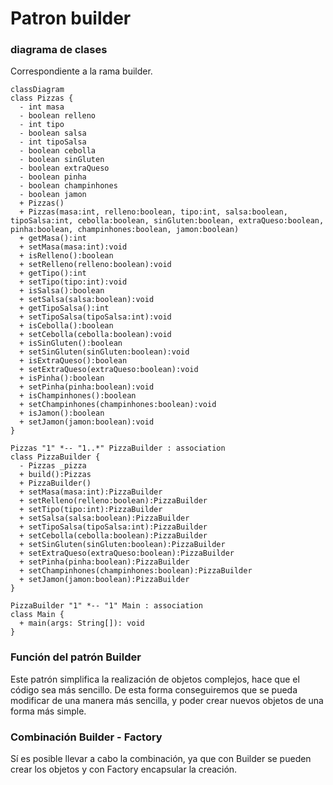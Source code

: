 # Patron builder

### diagrama de clases
Correspondiente a la rama builder.
```mermaid
classDiagram
class Pizzas {
  - int masa
  - boolean relleno
  - int tipo
  - boolean salsa
  - int tipoSalsa
  - boolean cebolla
  - boolean sinGluten
  - boolean extraQueso
  - boolean pinha
  - boolean champinhones
  - boolean jamon
  + Pizzas()
  + Pizzas(masa:int, relleno:boolean, tipo:int, salsa:boolean, tipoSalsa:int, cebolla:boolean, sinGluten:boolean, extraQueso:boolean, pinha:boolean, champinhones:boolean, jamon:boolean)
  + getMasa():int
  + setMasa(masa:int):void
  + isRelleno():boolean
  + setRelleno(relleno:boolean):void
  + getTipo():int
  + setTipo(tipo:int):void
  + isSalsa():boolean
  + setSalsa(salsa:boolean):void
  + getTipoSalsa():int
  + setTipoSalsa(tipoSalsa:int):void
  + isCebolla():boolean
  + setCebolla(cebolla:boolean):void
  + isSinGluten():boolean
  + setSinGluten(sinGluten:boolean):void
  + isExtraQueso():boolean
  + setExtraQueso(extraQueso:boolean):void
  + isPinha():boolean
  + setPinha(pinha:boolean):void
  + isChampinhones():boolean
  + setChampinhones(champinhones:boolean):void
  + isJamon():boolean
  + setJamon(jamon:boolean):void
}

Pizzas "1" *-- "1..*" PizzaBuilder : association
class PizzaBuilder {
  - Pizzas _pizza
  + build():Pizzas
  + PizzaBuilder()
  + setMasa(masa:int):PizzaBuilder
  + setRelleno(relleno:boolean):PizzaBuilder
  + setTipo(tipo:int):PizzaBuilder
  + setSalsa(salsa:boolean):PizzaBuilder
  + setTipoSalsa(tipoSalsa:int):PizzaBuilder
  + setCebolla(cebolla:boolean):PizzaBuilder
  + setSinGluten(sinGluten:boolean):PizzaBuilder
  + setExtraQueso(extraQueso:boolean):PizzaBuilder
  + setPinha(pinha:boolean):PizzaBuilder
  + setChampinhones(champinhones:boolean):PizzaBuilder
  + setJamon(jamon:boolean):PizzaBuilder
}

PizzaBuilder "1" *-- "1" Main : association
class Main {
  + main(args: String[]): void
}
```


### Función del patrón Builder
Este patrón simplifica la realización de objetos complejos, hace que el código sea más sencillo.
De esta forma conseguiremos que se pueda modificar de una manera más sencilla, y poder crear nuevos objetos de una forma más simple.


### Combinación Builder - Factory

Sí es posible llevar a cabo la combinación, ya que con Builder se pueden crear los objetos y con Factory encapsular la creación.